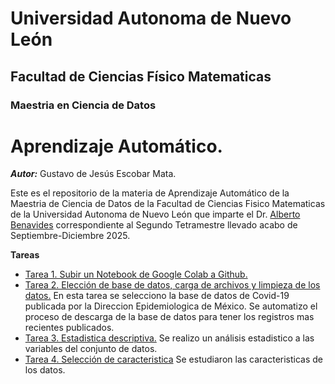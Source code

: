 # Universidad Autonoma de Nuevo León
## Facultad de Ciencias Físico Matematicas 
### Maestria en Ciencia de Datos

# Aprendizaje Automático.
_**Autor:**_ Gustavo de Jesús Escobar Mata.

Este es el repositorio de la materia de Aprendizaje Automático de la Maestria de Ciencia de Datos de la Facultad de Ciencias Fisico Matematicas de la Universidad Autonoma de Nuevo León que imparte el Dr. [Alberto Benavides](https://github.com/albertobenavides) correspondiente al Segundo Tetramestre llevado acabo de Septiembre-Diciembre 2025.

**Tareas**
- [Tarea 1. Subir un Notebook de Google Colab a Github.](Análisis_de_los_datos_sobre_Influenza,_COVID_19_y_otros_virus_respiratorios.ipynb)
- [Tarea 2. Elección de base de datos, carga de archivos y limpieza de los datos.](MachineLearningTarea2_CargarDeBaseDeDatos.ipynb) En esta tarea se selecciono la base de datos de Covid-19 publicada por la Direccion Epidemiologica de México. Se automatizo el proceso de descarga de  la base de datos para tener los registros mas recientes publicados.
- [Tarea 3. Estadistica descriptiva.](MachineLearningTarea3_EstadisticaDescriptiva.ipynb) Se realizo un análisis estadistico a las variables del conjunto de datos. 
- [Tarea 4. Selección de caracteristica](MachineLearningTarea4_SeleccionDeCaracteristicas.ipynb) Se estudiaron las caracteristicas de los datos.